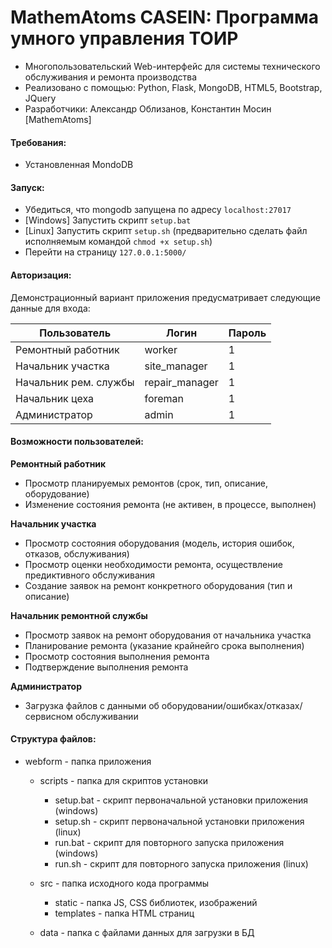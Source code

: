 # MathemAtoms CASEIN: Программа умного управления ТОИР
*  Многопользовательский Web-интерфейс для системы технического обслуживания и ремонта производства
*  Реализовано с помощью: Python, Flask, MongoDB, HTML5, Bootstrap, JQuery
* Разработчики: Александр Облизанов, Константин Мосин [MathemAtoms]

#### Требования: 

*  Установленная MondoDB

#### Запуск:

*  Убедиться, что mongodb запущена по адресу `localhost:27017`
*  [Windows] Запустить скрипт `setup.bat`
*  [Linux] Запустить скрипт `setup.sh` (предварительно сделать файл исполняемым командой `chmod +x setup.sh`)
*  Перейти на страницу `127.0.0.1:5000/`

#### Авторизация:
Демонстрационный вариант приложения предусматривает следующие данные для входа:

| **Пользователь** | **Логин** | **Пароль** |
| ------------ | ----- | ------ |
| Ремонтный работник | worker | 1 |
| Начальник участка | site_manager | 1 |
| Начальник рем. службы | repair_manager | 1 |
| Начальник цеха | foreman | 1 |
| Администратор | admin | 1 |

#### Возможности пользователей:

**Ремонтный работник**
*  Просмотр планируемых ремонтов (срок, тип, описание, оборудование)
*  Изменение состояния ремонта (не активен, в процессе, выполнен)

**Начальник участка**
*  Просмотр состояния оборудования (модель, история ошибок, отказов, обслуживания)
*  Просмотр оценки необходимости ремонта, осуществление предиктивного обслуживания
*  Создание заявок на ремонт конкретного оборудования (тип и описание)

**Начальник ремонтной службы**
*  Просмотр заявок на ремонт оборудования от начальника участка
*  Планирование ремонта (указание крайнейго срока выполнения)
*  Просмотр состояния выполнения ремонта
*  Подтверждение выполнения ремонта

**Администратор**
* Загрузка файлов с данными об оборудовании/ошибках/отказах/сервисном обслуживании

#### Структура файлов:
*  webform - папка приложения
    * scripts - папка для скриптов установки
        * setup.bat - скрипт первоначальной установки приложения (windows)
        * setup.sh - скрипт первоначальной установки приложения (linux)
        * run.bat - скрипт для повторного запуска приложения (windows)
        * run.sh - скрипт для повторного запуска приложения (linux)
        
    * src - папка исходного кода программы
        * static - папка JS, CSS библиотек, изображений
        * templates - папка HTML страниц
    
    * data - папка с файлами данных для загрузки в БД
